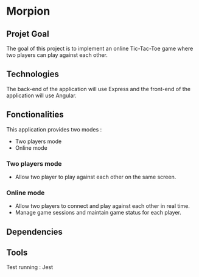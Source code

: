# Morpion
## Projet Goal
The goal of this project is to implement an online Tic-Tac-Toe game where two players can play against each other.
## Technologies
The back-end of the application will use Express and the front-end of the application will use Angular.
## Fonctionalities
This application provides two modes :
- Two players mode
- Online mode
### Two players mode
- Allow two player to play against each other on the same screen.
### Online mode
- Allow two players to connect and play against each other in real time.
- Manage game sessions and maintain game status for each player.
## Dependencies
## Tools
Test running : Jest
